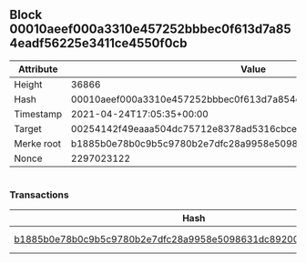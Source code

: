 ## Block 00010aeef000a3310e457252bbbec0f613d7a854eadf56225e3411ce4550f0cb

Attribute | Value
--- | ---
Height | 36866
Hash | 00010aeef000a3310e457252bbbec0f613d7a854eadf56225e3411ce4550f0cb
Timestamp | 2021-04-24T17:05:35+00:00
Target | 00254142f49eaaa504dc75712e8378ad5316cbcead634704b3734b6271167cc4
Merke root | b1885b0e78b0c9b5c9780b2e7dfc28a9958e5098631dc89200a2e4e37ff9994e
Nonce | 2297023122

```

```

### Transactions

Hash | Amount
--- | ---
[b1885b0e78b0c9b5c9780b2e7dfc28a9958e5098631dc89200a2e4e37ff9994e](b1885b0e78b0c9b5c9780b2e7dfc28a9958e5098631dc89200a2e4e37ff9994e.md) | 10.00000000 SKEPTI 
